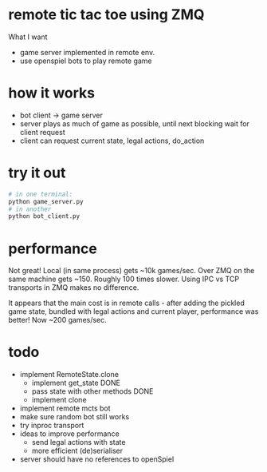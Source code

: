 # remote tic tac toe using ZMQ

What I want
- game server implemented in remote env.
- use openspiel bots to play remote game

# how it works
- bot client -> game server
- server plays as much of game as possible, until next blocking wait for client
  request
- client can request current state, legal actions, do_action

# try it out
```sh
# in one terminal:
python game_server.py
# in another
python bot_client.py
```

# performance
Not great! Local (in same process) gets ~10k games/sec. Over ZMQ on the same
machine gets ~150. Roughly 100 times slower. Using IPC vs TCP transports in ZMQ
makes no difference.

It appears that the main cost is in remote calls - after adding the pickled game
state, bundled with legal actions and current player, performance was better!
Now ~200 games/sec.

# todo
- implement RemoteState.clone
  - implement get_state DONE
  - pass state with other methods DONE
  - implement clone
- implement remote mcts bot
- make sure random bot still works
- try inproc transport
- ideas to improve performance
  - send legal actions with state
  - more efficient (de)serialiser
- server should have no references to openSpiel
